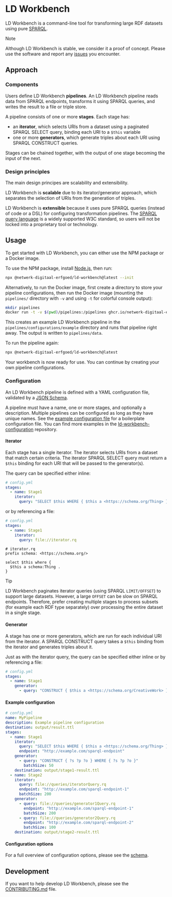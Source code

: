 # LD Workbench

LD Workbench is a command-line tool for transforming large RDF datasets using pure [SPARQL](https://www.w3.org/TR/sparql11-query/).

> [!NOTE]
> Although LD Workbench is stable, we consider it a proof of concept.
> Please use the software and report any [issues](https://github.com/netwerk-digitaal-erfgoed/ld-workbench/issues) you encounter.

## Approach

### Components

Users define LD Workbench **pipelines**. An LD Workbench pipeline reads data from SPARQL endpoints,
transforms it using SPARQL queries, and writes the result to a file or triple store.

A pipeline consists of one or more **stages**. Each stage has:

- an **iterator**, which selects URIs from a dataset using a paginated SPARQL SELECT query,
  binding each URI to a `$this` variable 
- one or more **generators**, which generate triples about each URI using SPARQL CONSTRUCT queries.

Stages can be chained together, with the output of one stage becoming the input of the next.

### Design principles

The main design principes are scalability and extensibility.

LD Workbench is **scalable** due to its iterator/generator approach,
which separates the selection of URIs from the generation of triples.

LD Workbench is **extensible** because it uses pure SPARQL queries (instead of code or a DSL) for configuring transformation pipelines.
The [SPARQL query language](https://www.w3.org/TR/sparql11-query/) is a widely supported W3C standard,
so users will not be locked into a proprietary tool or technology.

## Usage

To get started with LD Workbench, you can either use the NPM package or a Docker image.

To use the NPM package, install [Node.js](https://nodejs.org), then run:

```sh
npx @netwerk-digitaal-erfgoed/ld-workbench@latest --init
````

Alternatively, to run the Docker image,
first create a directory to store your pipeline configurations,
then run the Docker image (mounting the `pipelines/` directory with `-v` and using `-t` for colorful console output):

```sh
mkdir pipelines
docker run -t -v $(pwd)/pipelines:/pipelines ghcr.io/netwerk-digitaal-erfgoed/ld-workbench:latest
```


This creates an example LD Workbench pipeline in the `pipelines/configurations/example` directory
and runs that pipeline right away. The output is written to `pipelines/data`.

To run the pipeline again:

```sh
npx @netwerk-digitaal-erfgoed/ld-workbench@latest
```

Your workbench is now ready for use. You can continue by creating your own pipeline configurations. 

### Configuration

An LD Workbench pipeline is defined with a YAML configuration file, validated by a [JSON Schema](https://json-schema.app/view/%23?url=https%3A%2F%2Fraw.githubusercontent.com%2Fnetwerk-digitaal-erfgoed%2Fld-workbench%2Fmain%2Fstatic%2Fld-workbench.schema.json).

A pipeline must have a name, one or more stages, and optionally a description. Multiple pipelines can be configured as long as they have unique names. 
See the [example configuration file](https://github.com/netwerk-digitaal-erfgoed/ld-workbench/blob/main/static/example/config.yml) for a boilerplate configuration file.
You can find more examples in the [ld-workbench-configuration](https://github.com/netwerk-digitaal-erfgoed/ld-workbench-configuration) repository.

#### Iterator

Each stage has a single iterator.
The iterator selects URIs from a dataset that match certain criteria.
The iterator SPARQL SELECT query must return a `$this` binding for each URI that will be passed to the generator(s).

The query can be specified either inline:

```yaml
# config.yml
stages:
  - name: Stage1
    iterator:
      query: "SELECT $this WHERE { $this a <https://schema.org/Thing> }"
```

or by referencing a file:

```yaml
# config.yml
stages:
  - name: Stage1
    iterator:
      query: file://iterator.rq
```

```sparql
# iterator.rq
prefix schema: <https://schema.org/>

select $this where {
  $this a schema:Thing .
}
```

> [!TIP]
> LD Workbench paginates iterator queries (using SPARQL `LIMIT/OFFSET`) to support large datasets. 
> However, a large `OFFSET` can be slow on SPARQL endpoints.
> Therefore, prefer creating multiple stages to process subsets (for example each RDF type separately) over processing the entire dataset in a single stage.


#### Generator

A stage has one or more generators, which are run for each individual URI from the iterator. 
A SPARQL CONSTRUCT query takes a `$this` binding from the iterator and generates triples about it.

Just as with the iterator query, the query can be specified either inline or by referencing a file:

```yaml
# config.yml
stages:
  - name: Stage1
    generator:
      - query: "CONSTRUCT { $this a <https://schema.org/CreativeWork> } WHERE { $this a <https://schema.org/Book> }"
```

#### Example configuration

```yaml
# config.yml
name: MyPipeline
description: Example pipeline configuration
destination: output/result.ttl
stages:
  - name: Stage1
    iterator:
      query: "SELECT $this WHERE { $this a <https://schema.org/Thing> }"
      endpoint: "http://example.com/sparql-endpoint"
    generator:
      - query: "CONSTRUCT { ?s ?p ?o } WHERE { ?s ?p ?o }"
        batchSize: 50
    destination: output/stage1-result.ttl
  - name: Stage2
    iterator:
      query: file://queries/iteratorQuery.rq
      endpoint: "http://example.com/sparql-endpoint-1"
      batchSize: 200
    generator:
      - query: file://queries/generator1Query.rq
        endpoint: "http://example.com/sparql-endpoint-1"
        batchSize: 200
      - query: file://queries/generator2Query.rq
        endpoint: "http://example.com/sparql-endpoint-2"
        batchSize: 100
    destination: output/stage2-result.ttl
```

#### Configuration options

For a full overview of configuration options, please see the [schema](https://json-schema.app/view/%23?url=https%3A%2F%2Fraw.githubusercontent.com%2Fnetwerk-digitaal-erfgoed%2Fld-workbench%2Fmain%2Fstatic%2Fld-workbench.schema.json).

## Development

If you want to help develop LD Workbench, please see the [CONTRIBUTING.md](CONTRIBUTING.md) file.
